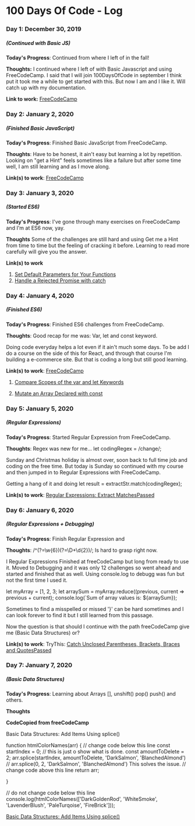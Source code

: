 # 100 Days Of Code - Log

### Day 1: December 30, 2019 
##### (Continued with Basic JS)

**Today's Progress**: Continued from where I left of in the fall!

**Thoughts:** I continued where I left of with Basic Javascript and using FreeCodeCamp. I said that I will join 100DaysOfCode in september I think put it took me a while to get started with this. But now I am and I like it. Will catch up with my documentation. 

**Link to work:** [FreeCodeCamp](https://www.freecodecamp.org/learn/javascript-algorithms-and-data-structures/basic-javascript/)

### Day 2: January 2, 2020 
##### (Finished Basic JavaScript) 

**Today's Progress**: Finished Basic JavaScript from FreeCodeCamp. 

**Thoughts**: Have to be honest, it ain't easy but learning a lot by repetition. Looking on "get a Hint" feels sometimes like a failure but after some time well, I am still learning and as I move along. 

**Link(s) to work**: [FreeCodeCamp](https://www.freecodecamp.org/learn/javascript-algorithms-and-data-structures/basic-javascript/)


### Day 3: January 3, 2020
##### (Started ES6) 

**Today's Progress**: I've gone through many exercises on FreeCodeCamp and I'm at ES6 now, yay.

**Thoughts** Some of the challenges are still hard and using Get me a Hint from time to time but the feeling of cracking it before. Learning to read more carefully will give you the answer. 

**Link(s) to work**
1. [Set Default Parameters for Your Functions](https://www.freecodecamp.org/learn/javascript-algorithms-and-data-structures/es6/set-default-parameters-for-your-functions)
2. [Handle a Rejected Promise with catch](https://www.freecodecamp.org/learn/javascript-algorithms-and-data-structures/es6/handle-a-rejected-promise-with-catch)



### Day 4: January 4, 2020 
##### (Finished ES6) 

**Today's Progress**: Finished ES6 challenges from FreeCodeCamp. 

**Thoughts**: Good recap for me was: Var, let and const keyword.

Doing code everyday helps a lot even if it ain't much some days. To be add I do a course on the side of this for React, and through that course I'm building a e-commerce site. But that is coding a long but still good learning. 

**Link(s) to work**: [FreeCodeCamp](https://www.freecodecamp.org/learn/javascript-algorithms-and-data-structures/es6/)

1. [Compare Scopes of the var and let Keywords](https://www.freecodecamp.org/learn/javascript-algorithms-and-data-structures/es6/compare-scopes-of-the-var-and-let-keywords)

2. [Mutate an Array Declared with const](https://www.freecodecamp.org/learn/javascript-algorithms-and-data-structures/es6/mutate-an-array-declared-with-const)


### Day 5: January 5, 2020 
##### (Regular Expressions) 

**Today's Progress**: Started Regular Expression from FreeCodeCamp. 

**Thoughts**: Regex was new for me... let codingRegex = /change/;

Sunday and Christmas holiday is almost over, soon back to full time job and coding on the free time. But today is Sunday so continued with my course and then jumped in to Regular Expressions with FreeCodeCamp.

Getting a hang of it and doing let result = extractStr.match(codingRegex);

**Link(s) to work**: [Regular Expressions: Extract MatchesPassed](https://www.freecodecamp.org/learn/javascript-algorithms-and-data-structures/regular-expressions/extract-matches)

### Day 6: January 6, 2020 
##### (Regular Expressions + Debugging) 

**Today's Progress**: Finish Regular Expression and 

**Thoughts**: /^(?=\w{6})(?=\D+\d{2})/; Is hard to grasp right now. 

I Regular Expressions Finished at freeCodeCamp but long from ready to use it. Moved to Debugging and it was only 12 challenges so went ahead and started and finished that as well. Using console.log to debugg was fun but not the first time I used it. 

let myArray = [1, 2, 3;
let arraySum = myArray.reduce((previous, current =>  previous + current);
console.log(`Sum of array values is: ${arraySum});

Sometimes to find a misspelled or missed '}' can be hard sometimes and I can look forever to find it but I still learned from this passage.  

Now the question is that should I continue with the path freeCodeCamp give me (Basic Data Structures) or? 



**Link(s) to work**:
TryThis: [Catch Unclosed Parentheses, Brackets, Braces and QuotesPassed](https://www.freecodecamp.org/learn/javascript-algorithms-and-data-structures/debugging/catch-unclosed-parentheses-brackets-braces-and-quotes)

### Day 7: January 7, 2020 
##### (Basic Data Structures) 

**Today's Progress**: Learning about Arrays [], unshift() pop() push() and others.

**Thoughts** 


**CodeCopied from freeCodeCamp**

Basic Data Structures: Add Items Using splice()

function htmlColorNames(arr) {
  // change code below this line
    const startIndex = 0; // this is just o show what is done. 
    const amountToDelete = 2;
    arr.splice(startIndex, amountToDelete, 'DarkSalmon', 'BlanchedAlmond')
    // arr.splice(0, 2, 'DarkSalmon', 'BlanchedAlmond') This solves the issue.
  // change code above this line
  return arr;

}

// do not change code below this line
console.log(htmlColorNames(['DarkGoldenRod', 'WhiteSmoke', 'LavenderBlush', 'PaleTurqoise', 'FireBrick']));

[Basic Data Structures: Add Items Using splice()](https://www.freecodecamp.org/learn/javascript-algorithms-and-data-structures/basic-data-structures/add-items-using-splice)

